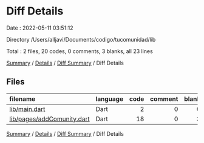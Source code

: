 # Diff Details

Date : 2022-05-11 03:51:12

Directory /Users/alljavi/Documents/codigo/tucomunidad/lib

Total : 2 files,  20 codes, 0 comments, 3 blanks, all 23 lines

[Summary](results.md) / [Details](details.md) / [Diff Summary](diff.md) / Diff Details

## Files
| filename | language | code | comment | blank | total |
| :--- | :--- | ---: | ---: | ---: | ---: |
| [lib/main.dart](/lib/main.dart) | Dart | 2 | 0 | 0 | 2 |
| [lib/pages/addComunity.dart](/lib/pages/addComunity.dart) | Dart | 18 | 0 | 3 | 21 |

[Summary](results.md) / [Details](details.md) / [Diff Summary](diff.md) / Diff Details